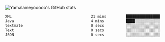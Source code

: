 ![Yamalameyooooo's GitHub stats](https://github-readme-stats.vercel.app/api?username=yamalameyooooo&theme=transparent&show_icons=true\&show=reviews,discussions_started,discussions_answered,prs_merged,prs_merged_percentage)

<!--START_SECTION:waka-->

```txt
XML                                    21 mins         ████████████████████▓░░░░   83.03 %
Java                                   4 mins          ████░░░░░░░░░░░░░░░░░░░░░   16.42 %
textmate                               0 secs          ░░░░░░░░░░░░░░░░░░░░░░░░░   00.29 %
Text                                   0 secs          ░░░░░░░░░░░░░░░░░░░░░░░░░   00.22 %
JSON                                   0 secs          ░░░░░░░░░░░░░░░░░░░░░░░░░   00.02 %
```

<!--END_SECTION:waka-->
